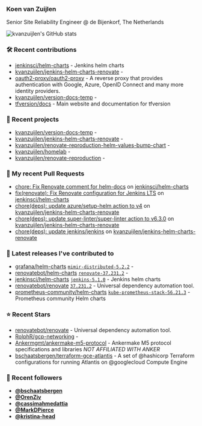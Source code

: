 ### Koen van Zuijlen

Senior Site Reliability Engineer @ de Bijenkorf, The Netherlands

![kvanzuijlen's GitHub stats](https://github-readme-stats.vercel.app/api?username=kvanzuijlen&show=reviews,discussions_started,discussions_answered,prs_merged,prs_merged_percentage&show_icons=true&theme=dark&cache_seconds=86400)

### 🛠️ Recent contributions

- [jenkinsci/helm-charts](https://github.com/jenkinsci/helm-charts) - Jenkins helm charts
- [kvanzuijlen/jenkins-helm-charts-renovate](https://github.com/kvanzuijlen/jenkins-helm-charts-renovate) - 
- [oauth2-proxy/oauth2-proxy](https://github.com/oauth2-proxy/oauth2-proxy) - A reverse proxy that provides authentication with Google, Azure, OpenID Connect and many more identity providers.
- [kvanzuijlen/version-docs-temp](https://github.com/kvanzuijlen/version-docs-temp) - 
- [tfversion/docs](https://github.com/tfversion/docs) - Main website and documentation for tfversion

### 🌱 Recent projects

- [kvanzuijlen/version-docs-temp](https://github.com/kvanzuijlen/version-docs-temp) - 
- [kvanzuijlen/jenkins-helm-charts-renovate](https://github.com/kvanzuijlen/jenkins-helm-charts-renovate) - 
- [kvanzuijlen/renovate-reproduction-helm-values-bump-chart](https://github.com/kvanzuijlen/renovate-reproduction-helm-values-bump-chart) - 
- [kvanzuijlen/homelab](https://github.com/kvanzuijlen/homelab) - 
- [kvanzuijlen/renovate-reproduction](https://github.com/kvanzuijlen/renovate-reproduction) - 

### 🚧 My recent Pull Requests

- [chore: Fix Renovate comment for helm-docs](https://github.com/jenkinsci/helm-charts/pull/1046) on [jenkinsci/helm-charts](https://github.com/jenkinsci/helm-charts)
- [fix(renovate): Fix Renovate configuration for Jenkins LTS](https://github.com/jenkinsci/helm-charts/pull/1039) on [jenkinsci/helm-charts](https://github.com/jenkinsci/helm-charts)
- [chore(deps): update azure/setup-helm action to v4](https://github.com/kvanzuijlen/jenkins-helm-charts-renovate/pull/9) on [kvanzuijlen/jenkins-helm-charts-renovate](https://github.com/kvanzuijlen/jenkins-helm-charts-renovate)
- [chore(deps): update super-linter/super-linter action to v6.3.0](https://github.com/kvanzuijlen/jenkins-helm-charts-renovate/pull/8) on [kvanzuijlen/jenkins-helm-charts-renovate](https://github.com/kvanzuijlen/jenkins-helm-charts-renovate)
- [chore(deps): update jenkins/jenkins](https://github.com/kvanzuijlen/jenkins-helm-charts-renovate/pull/7) on [kvanzuijlen/jenkins-helm-charts-renovate](https://github.com/kvanzuijlen/jenkins-helm-charts-renovate)

### 🚀 Latest releases I've contributed to

- [grafana/helm-charts](https://github.com/grafana/helm-charts) [`mimir-distributed-5.2.2`](https://github.com/grafana/helm-charts/releases/tag/mimir-distributed-5.2.2) - 
- [renovatebot/helm-charts](https://github.com/renovatebot/helm-charts) [`renovate-37.231.2`](https://github.com/renovatebot/helm-charts/releases/tag/renovate-37.231.2) - 
- [jenkinsci/helm-charts](https://github.com/jenkinsci/helm-charts) [`jenkins-5.1.0`](https://github.com/jenkinsci/helm-charts/releases/tag/jenkins-5.1.0) - Jenkins helm charts
- [renovatebot/renovate](https://github.com/renovatebot/renovate) [`37.231.2`](https://github.com/renovatebot/renovate/releases/tag/37.231.2) - Universal dependency automation tool.
- [prometheus-community/helm-charts](https://github.com/prometheus-community/helm-charts) [`kube-prometheus-stack-56.21.3`](https://github.com/prometheus-community/helm-charts/releases/tag/kube-prometheus-stack-56.21.3) - Prometheus community Helm charts

### ⭐ Recent Stars

- [renovatebot/renovate](https://github.com/renovatebot/renovate) - Universal dependency automation tool.
- [RolphR/gcp-networking](https://github.com/RolphR/gcp-networking) - 
- [Ankermgmt/ankermake-m5-protocol](https://github.com/Ankermgmt/ankermake-m5-protocol) - Ankermake M5 protocol specifications and libraries *NOT AFFILIATED WITH ANKER*
- [bschaatsbergen/terraform-gce-atlantis](https://github.com/bschaatsbergen/terraform-gce-atlantis) - A set of @hashicorp Terraform configurations for running Atlantis on @googlecloud Compute Engine

### 👀 Recent followers

- [**@bschaatsbergen**](https://github.com/bschaatsbergen)
- [**@OrenZiv**](https://github.com/OrenZiv)
- [**@cassimahmedattia**](https://github.com/cassimahmedattia)
- [**@MarkDPierce**](https://github.com/MarkDPierce)
- [**@kristina-head**](https://github.com/kristina-head)
